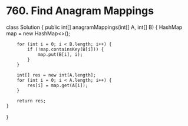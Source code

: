 # 760. Find Anagram Mappings

class Solution { public int\[\] anagramMappings\(int\[\] A, int\[\] B\) { HashMap map = new HashMap&lt;&gt;\(\);

```text
    for (int i = 0; i < B.length; i++) {
        if (!map.containsKey(B[i])) {
            map.put(B[i], i);
        }
    }

    int[] res = new int[A.length];
    for (int i = 0; i < A.length; i++) {
        res[i] = map.get(A[i]);
    }

    return res;
}
```

}


